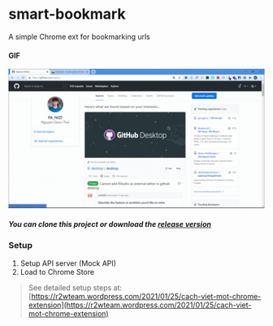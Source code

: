 # smart-bookmark

A simple Chrome ext for bookmarking urls

#### GIF
![smart bookmark](smart-bookmark.gif "Smart bookmark")

##### You can clone this project or download the [release version](https://github.com/Nguyen-Quoc-Thai/smart-bookmark/releases/tag/v1)

### Setup
1. Setup API server (Mock API)
2. Load to Chrome Store

> See detailed setup steps at: [https://r2wteam.wordpress.com/2021/01/25/cach-viet-mot-chrome-extension](https://r2wteam.wordpress.com/2021/01/25/cach-viet-mot-chrome-extension)

